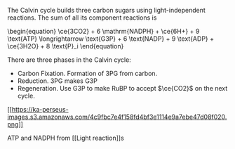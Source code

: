 The Calvin cycle builds three carbon sugars using light-independent reactions. The sum of all its component reactions is

\begin{equation}
\ce{3CO2} + 6 \mathrm{NADPH} + \ce{6H+} + 9 \text{ATP} \longrightarrow \text{G3P} + 6 \text{NADP} + 9 \text{ADP} + \ce{3H2O} + 8 \text{P}_i
\end{equation}

There are three phases in the Calvin cycle:

- Carbon Fixation. Formation of 3PG from carbon.
- Reduction. 3PG makes G3P
- Regeneration. Use G3P to make RuBP to accept $\ce{CO2}$ on the next cycle.

[[https://ka-perseus-images.s3.amazonaws.com/4c9fbc7e4f158fd4bf3e1114e9a7ebe47d08f020.png]]

ATP and NADPH from [[Light reaction]]s